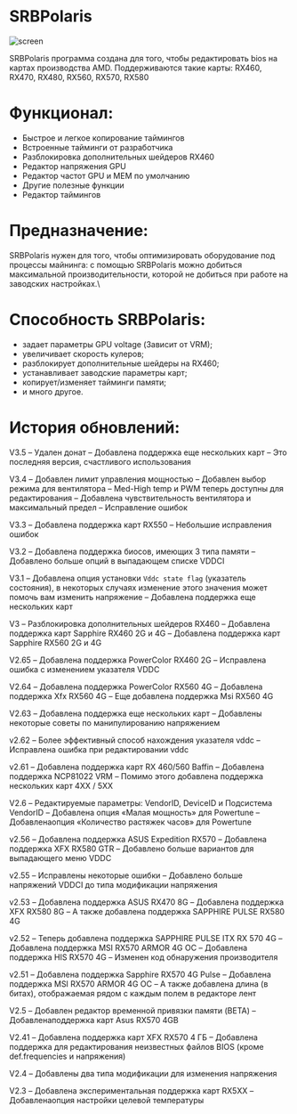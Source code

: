 # SRBPolaris


![screen](http://real-mining.ru/wp-content/uploads/2018/02/SRBPolaris-v3.jpg)

SRBPolaris программа создана для того, чтобы редактировать bios на картах производства AMD. Поддерживаются такие карты: RX460, RX470, RX480, RX560, RX570, RX580

# Функционал:

- Быстрое и легкое копирование таймингов
- Встроенные тайминги от разработчика
- Разблокировка дополнительных шейдеров RX460
- Редактор напряжения GPU
- Редактор частот GPU и MEM по умолчанию
- Другие полезные функции
- Редактор таймингов

# Предназначение:

SRBPolaris нужен для того, чтобы оптимизировать оборудование под процессы майнинга:
с  помощью SRBPolaris  можно добиться максимальной производительности, которой не добиться при работе на заводских настройках.\

# Cпособность SRBPolaris:

- задает параметры GPU voltage (Зависит от VRM);
- увеличивает скорость кулеров;
- разблокирует дополнительные шейдеры на RX460;
- устанавливает заводские параметры карт;
- копирует/изменяет тайминги памяти;
- и много другое.

# История обновлений:

V3.5
– Удален донат
– Добавлена ​​поддержка еще нескольких карт
– Это последняя версия, счастливого использования

V3.4
– Добавлен лимит управления мощностью
– Добавлен выбор режима для вентилятора
– Med-High temp и PWM теперь доступны для редактирования
– Добавлена ​​чувствительность вентилятора и максимальный предел
– Исправление ошибок

V3.3
– Добавлена ​​поддержка карт RX550
– Небольшие исправления ошибок

V3.2
– Добавлена ​​поддержка биосов, имеющих 3 типа памяти
– Добавлено больше опций в выпадающем списке VDDCI

V3.1
– Добавлена ​​опция установки `Vddc state flag` (указатель состояния), в некоторых случаях изменение этого значения может помочь вам изменить напряжение
– Добавлена ​​поддержка еще нескольких карт

V3
– Разблокировка дополнительных шейдеров RX460
– Добавлена ​​поддержка карт Sapphire RX460 2G и 4G
– Добавлена ​​поддержка карт Sapphire RX560 2G и 4G

V2.65
– Добавлена ​​поддержка PowerColor RX460 2G
– Исправлена ​​ошибка с изменением указателя VDDC

V2.64
– Добавлена ​​поддержка PowerColor RX560 4G
– Добавлена ​​поддержка Xfx RX560 4G
– Еще добавлена ​​поддержка Msi RX560 4G

V2.63
– Добавлена ​​поддержка еще нескольких карт
– Добавлены некоторые советы по манипулированию напряжением

v2.62
– Более эффективный способ нахождения указателя vddc
– Исправлена ​​ошибка при редактировании vddc

v2.61
– Добавлена ​​поддержка карт RX 460/560 Baffin
– Добавлена ​​поддержка NCP81022 VRM
– Помимо этого добавлена ​​поддержка нескольких карт 4XX / 5XX

V2.6
– Редактируемые параметры: VendorID, DeviceID и Подсистема VendorID
– Добавлена ​​опция «Малая мощность» для Powertune
– Добавлена ​​опция «Количество растяжек часов» для Powertune

v2.56
– Добавлена ​​поддержка ASUS Expedition RX570
– Добавлена ​​поддержка XFX RX580 GTR
– Добавлено больше вариантов для выпадающего меню VDDC

v2.55
– Исправлены некоторые ошибки
– Добавлено больше напряжений VDDCI до типа модификации напряжения

v2.53
– Добавлена ​​поддержка ASUS RX470 8G
– Добавлена ​​поддержка XFX RX580 8G
– А также добавлена ​​поддержка SAPPHIRE PULSE RX580 4G

v2.52
– Теперь добавлена ​​поддержка SAPPHIRE PULSE ITX RX 570 4G
– Добавлена ​​поддержка MSI RX570 ARMOR 4G OC
– Добавлена ​​поддержка HIS RX570 4G
– Изменен код обнаружения производителя

v2.51
– Добавлена ​​поддержка Sapphire RX570 4G Pulse
– Добавлена ​​поддержка MSI RX570 ARMOR 4G OC
– А также добавлена ​​длина (в битах), отображаемая рядом с каждым полем в редакторе лент

V2.5
– Добавлен редактор временной привязки памяти (BETA)
– Добавлена ​​поддержка карт Asus RX570 4GB

V2.41
– Добавлена ​​поддержка карт XFX RX570 4 ГБ
– Добавлена ​​поддержка для редактирования неизвестных файлов BIOS (кроме def.frequencies и напряжения)

V2.4
– Добавлены два типа модификации для изменения напряжения

V2.3
– Добавлена ​​экспериментальная поддержка карт RX5XX
– Добавлена ​​опция настройки целевой температуры
